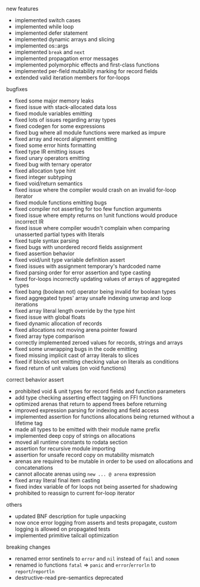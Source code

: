 new features
- implemented switch cases
- implemented while loop
- implemented defer statement
- implemented dynamic arrays and slicing
- implemented os::args
- implemented `break` and `next`
- implemented propagation error messages
- implemented polymorphic effects and first-class functions
- implemented per-field mutability marking for record fields
- extended valid iteration members for for-loops

bugfixes
- fixed some major memory leaks
- fixed issue with stack-allocated data loss
- fixed module variables emitting
- fixed lots of issues regarding array types
- fixed codegen for some expressions
- fixed bug where all module functions were marked as impure
- fixed array and record alignment emitting
- fixed some error hints formatting
- fixed type IR emitting issues
- fixed unary operators emitting
- fixed bug with ternary operator
- fixed allocation type hint
- fixed integer subtyping
- fixed void/return semantics
- fixed issue where the compiler would crash on an invalid for-loop iterator 
- fixed module functions emitting bugs
- fixed compiler not asserting for too few function arguments
- fixed issue where empty returns on !unit functions would produce incorrect IR
- fixed issue where compiler woudn't complain when comparing unasserted partial types with literals
- fixed tuple syntax parsing
- fixed bugs with unordered record fields assignment
- fixed assertion behavior
- fixed void/unit type variable definition assert
- fixed issues with assignment temporary's hardcoded name
- fixed parsing order for error assertion and type casting
- fixed for-loops incorrectly updating values of arrays of aggregated types
- fixed bang (boolean not) operator being invalid for boolean types
- fixed aggregated types' array unsafe indexing unwrap and loop iterations
- fixed array literal length override by the type hint
- fixed issue with global floats
- fixed dynamic allocation of records
- fixed allocations not moving arena pointer foward
- fixed array type comparison
- correctly implemented zeroed values for records, strings and arrays
- fixed some unwrapping bugs in the code emitting
- fixed missing implicit cast of array literals to slices
- fixed if blocks not emitting checking value on literals as conditions
- fixed return of unit values (on void functions)

correct behavior assert
- prohibited void & unit types for record fields and function parameters
- add type checking asserting effect tagging on FFI functions
- optimized arenas that return to append frees before returning
- improved expression parsing for indexing and field access
- implemented assertion for functions allocations being returned without a lifetime tag
- made all types to be emitted with their module name prefix
- implemented deep copy of strings on allocations
- moved all runtime constants to rodata section
- assertion for recursive module importing
- assertion for unsafe record copy on mutability mismatch
- arenas are required to be mutable in order to be used on allocations and concatenations
- cannot allocate arenas using `new ... @ arena` expression
- fixed array literal final item casting
- fixed index variable of for loops not being asserted for shadowing
- prohibited to reassign to current for-loop iterator

others
- updated BNF description for tuple unpacking
- now once error logging from asserts and tests propagate, custom logging is allowed on propagated tests
- implemented primitive tailcall optimization

breaking changes
- renamed error sentinels to `error` and `nil` instead of `fail` and `nomem`
- renamed io functions `fatal` => `panic` and `error`/`errorln` to `report`/`reportln`
- destructive-read pre-semantics deprecated

